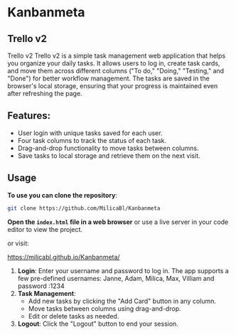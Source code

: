 # Kanbanmeta
<h2>Trello v2</h2>
<p>Trello v2
Trello v2 is a simple task management web application that helps you organize your daily tasks. It allows users to log in, create task cards, and move them across different columns ("To do," "Doing," "Testing," and "Done") for better workflow management. The tasks are saved in the browser's local storage, ensuring that your progress is maintained even after refreshing the page.</p>
<h2>Features:</h2>
<ul>
  <li>User login with unique tasks saved for each user.</li>
  <li>Four task columns to track the status of each task.</li>
  <li>Drag-and-drop functionality to move tasks between columns.</li>
  <li>Save tasks to local storage and retrieve them on the next visit.</li>
</ul>


<h2>Usage</h2>

**To use you can clone the repository**:
 ```bash
git clone https://github.com/MilicaBl/Kanbanmeta
```
**Open the `index.html` file in a web browser**
or use a live server in your code editor to view the project.

or visit:

<a href="https://milicabl.github.io/Kanbanmeta/">https://milicabl.github.io/Kanbanmeta/</a>

1. **Login**: Enter your username and password to log in. The app supports a few pre-defined usernames: Janne, Adam, Milica, Max, Villiam and password :1234
2. **Task Management**:
   - Add new tasks by clicking the "Add Card" button in any column.
   - Move tasks between columns using drag-and-drop.
   - Edit or delete tasks as needed.
3. **Logout**: Click the "Logout" button to end your session.
